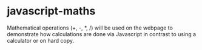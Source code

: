 # javascript-maths

Mathematical operations (+, -, *, /) will be used  on the webpage to demonstrate how calculations are done via Javascript in contrast
to using a calculator or on hard copy.
